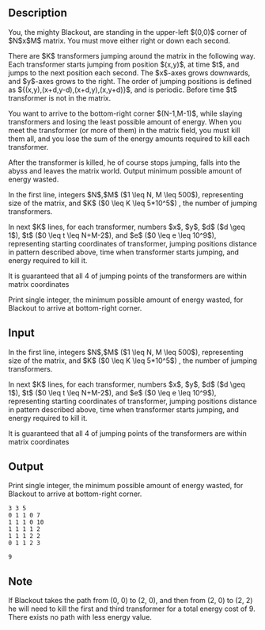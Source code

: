 ## Description

<div><p>You, the mighty Blackout, are standing in the upper-left $(0,0)$ corner of $N$x$M$ matrix. You must move either right or down each second. </p><p>There are $K$ transformers jumping around the matrix in the following way. Each transformer starts jumping from position $(x,y)$, at time $t$, and jumps to the next position each second. The $x$-axes grows downwards, and $y$-axes grows to the right. The order of jumping positions is defined as ${(x,y),(x+d,y-d),(x+d,y),(x,y+d)}$, and is periodic. Before time $t$ transformer is not in the matrix.</p><p>You want to arrive to the bottom-right corner $(N-1,M-1)$, while slaying transformers and losing the least possible amount of energy. When you meet the transformer (or more of them) in the matrix field, you must kill them all, and you lose the sum of the energy amounts required to kill each transformer.</p><p>After the transformer is killed, he of course stops jumping, falls into the abyss and leaves the matrix world. Output minimum possible amount of energy wasted.</p></div><div class="input-specification"><p>In the first line, integers $N$,$M$ ($1 \leq N, M \leq 500$), representing size of the matrix, and $K$ ($0 \leq K \leq 5*10^5$) , the number of jumping transformers.</p><p>In next $K$ lines, for each transformer, numbers $x$, $y$, $d$ ($d \geq 1$), $t$ ($0 \leq t \leq N+M-2$), and $e$ ($0 \leq e \leq 10^9$), representing starting coordinates of transformer, jumping positions distance in pattern described above, time when transformer starts jumping, and energy required to kill it.</p><p>It is guaranteed that all 4 of jumping points of the transformers are within matrix coordinates</p></div><div class="output-specification"><p>Print single integer, the minimum possible amount of energy wasted, for Blackout to arrive at bottom-right corner.</p></div>

## Input

<p>In the first line, integers $N$,$M$ ($1 \leq N, M \leq 500$), representing size of the matrix, and $K$ ($0 \leq K \leq 5*10^5$) , the number of jumping transformers.</p><p>In next $K$ lines, for each transformer, numbers $x$, $y$, $d$ ($d \geq 1$), $t$ ($0 \leq t \leq N+M-2$), and $e$ ($0 \leq e \leq 10^9$), representing starting coordinates of transformer, jumping positions distance in pattern described above, time when transformer starts jumping, and energy required to kill it.</p><p>It is guaranteed that all 4 of jumping points of the transformers are within matrix coordinates</p>

## Output

<p>Print single integer, the minimum possible amount of energy wasted, for Blackout to arrive at bottom-right corner.</p>





```input1
3 3 5
0 1 1 0 7
1 1 1 0 10
1 1 1 1 2
1 1 1 2 2
0 1 1 2 3
```




```output1
9
```



## Note

<p>If Blackout takes the path from (0, 0) to (2, 0), and then from (2, 0) to (2, 2) he will need to kill the first and third transformer for a total energy cost of 9. There exists no path with less energy value.</p>
